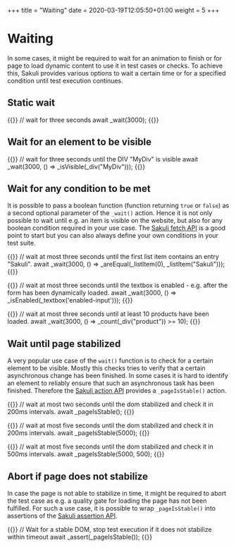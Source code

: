 +++
title = "Waiting"
date =  2020-03-19T12:05:50+01:00
weight = 5
+++

# Waiting
In some cases, it might be required to wait for an animation to finish or for page to load dynamic content to use it in test cases or checks. To achieve this, Sakuli provides various options to wait a certain time or for a specified condition until test execution continues.

## Static wait

{{<highlight javascript>}}
// wait for three seconds
await _wait(3000);
{{</highlight>}}


## Wait for an element to be visible
{{<highlight javascript>}}
// wait for three seconds until the DIV "MyDiv" is visible
await _wait(3000, () => _isVisible(_div("MyDiv")));
{{</highlight>}}

## Wait for any condition to be met
It is possible to pass a boolean function (function returning `true` or `false`) as a second optional parameter of the `_wait()` action. Hence it is not only possible to wait until e.g. an item is visible on the website, but also for any boolean condition required in your use case. The [Sakuli fetch API](https://sakuli.io/apidoc/sakuli-legacy/interfaces/fetchapi.html) is a good point to start but you can also always define your own conditions in your test suite.  

{{<highlight javascript>}}
// wait at most three seconds until the first list item contains an entry "Sakuli".
await _wait(3000, () => _areEqual(_listItem(0), _listItem("Sakuli")));
{{</highlight>}}

{{<highlight javascript>}}
// wait at most three seconds until the textbox is enabled - e.g. after the form has been dynamically loaded.
await _wait(3000, () => _isEnabled(_textbox('enabled-input')));
{{</highlight>}}

{{<highlight javascript>}}
// wait at most three seconds until at least 10 products have been loaded.
await _wait(3000, () => _count(_div("product")) >= 10);
{{</highlight>}}

## Wait until page stabilized
A very popular use case of the `wait()` function is to check for a certain element to be visible. Mostly this checks tries to verify that a certain asynchronous change has been finished. In some cases it is hard to identify an element to reliably ensure that such an asynchronous task has been finished. Therefore the [Sakuli action API](https://sakuli.io/apidoc/sakuli-legacy/interfaces/actionapi.html) provides a `_pageIsStable()` action.  

{{<highlight javascript>}}
// wait at most two seconds until the dom stabilized and check it in 200ms intervals.
await _pageIsStable();
{{</highlight>}}

{{<highlight javascript>}}
// wait at most five seconds until the dom stabilized and check it in 200ms intervals.
await _pageIsStable(5000);
{{</highlight>}}

{{<highlight javascript>}}
// wait at most five seconds until the dom stabilized and check it in 500ms intervals.
await _pageIsStable(5000, 500);
{{</highlight>}}

## Abort if page does not stabilize
In case the page is not able to stabilize in time, it might be required to abort the test case as e.g. a quality gate for loading the page has not been fulfilled. For such a use case, it is possible to wrap `_pageIsStable()` into assertions of the [Sakuli assertion API](https://sakuli.io/apidoc/sakuli-legacy/interfaces/assertionapi.html).

{{<highlight javascript>}}
// Wait for a stable DOM, stop test execution if it does not stabilize within timeout
await _assert(_pageIsStable());
{{</highlight>}}